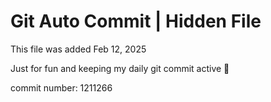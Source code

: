 # Git Auto Commit | Hidden File

This file was added Feb 12, 2025

Just for fun and keeping my daily git commit active 🤪

commit number: 1211266
